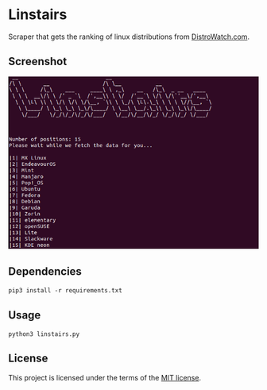 # Linstairs

Scraper that gets the ranking of linux distributions from [DistroWatch.com](https://distrowatch.com/).

## Screenshot

<img src="screenshot/linstairs.png" alt="Linstairs screenshot">

## Dependencies

```
pip3 install -r requirements.txt
```

## Usage

```
python3 linstairs.py
```

## License

This project is licensed under the terms of the [MIT license](LICENSE).
